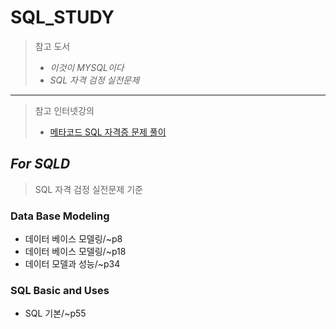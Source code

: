 #  SQL_STUDY

> 참고 도서
>
> - *이것이 MYSQL이다*
> - *SQL 자격 검정 실전문제*
>

--------------


> 참고 인터넷강의
>
> - [메타코드 SQL 자격증 문제 풀이](https://www.youtube.com/watch?v=8uP_E6SyiuM)

## *For SQLD* 

> SQL 자격 검정 실전문제 기준

### Data Base Modeling

- 데이터 베이스 모델링/~p8
- 데이터 베이스 모델링/~p18
- 데이터 모델과 성능/~p34

### SQL Basic and Uses

- SQL 기본/~p55
